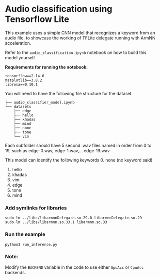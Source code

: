 # Audio classification using Tensorflow Lite
This example uses a simple CNN model that recognizes a keyword from an audio file.
to showcase the working of TFLite delegate running with ArmNN acceleration.

Refer to the `audio_classification.ipynb` notebook on how to build this model yourself.

**Requirements for running the notebook:**

```
tensorflow==2.14.0
matplotlib==3.8.2
librosa==0.10.1
```

You will need to have the following file structure for the dataset.
```
├── audio_classifier_model.ipynb
└── datasets
    ├── edge
    ├── hello
    ├── khadas
    ├── mind
    ├── none
    ├── tone
    └── vim
```
Each subfolder should have 5 second .wav files named in order from 0 to 19,
such as edge-0.wav, edge-1.wav,... edge-19.wav

This model can identify the following keywords
0. none (no keyword said)
1. hello
2. khadas
3. vim
4. edge
5. tone
6. mind


### Add symlinks for libraries
```shell
sudo ln ../libs/libarmnnDelegate.so.29.0 libarmnnDelegate.so.29
sudo ln ../libs/libarmnn.so.33.1 libarmnn.so.33
```

### Run the example
```shell
python3 run_inference.py
```

### Note:
Modify the `BACKEND` variable in the code to use either `GpuAcc` or `CpuAcc` backends.
